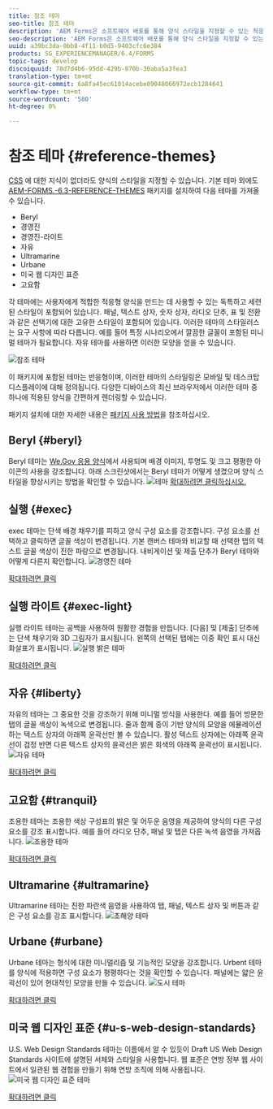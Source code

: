 ```yaml
---
title: 참조 테마
seo-title: 참조 테마
description: 'AEM Forms은 소프트웨어 배포를 통해 양식 스타일을 지정할 수 있는 적응형 양식 테마를 제공합니다. '
seo-description: 'AEM Forms은 소프트웨어 배포를 통해 양식 스타일을 지정할 수 있는 적응형 양식 테마를 제공합니다. '
uuid: a39bc3da-0bb8-4f11-b0d5-9403cfc6e384
products: SG_EXPERIENCEMANAGER/6.4/FORMS
topic-tags: develop
discoiquuid: 78d7d4b6-95dd-429b-870b-30aba5a3fea3
translation-type: tm+mt
source-git-commit: 6a8fa45ec61014acebe09048066972ecb1284641
workflow-type: tm+mt
source-wordcount: '580'
ht-degree: 0%

---
```



# 참조 테마 {#reference-themes}

[CSS](/help/forms/using/themes.md) 에 대한 지식이 없더라도 양식의 스타일을 지정할 수 있습니다. 기본 테마 외에도 [AEM-FORMS.-6.3-REFERENCE-THEMES](https://www.adobeaemcloud.com/content/marketplace/marketplaceProxy.html?packagePath=/content/companies/public/adobe/packages/cq630/fd/AEM-FORMS-6.3-REFERENCE-THEMES) 패키지를 설치하여 다음 테마를 가져올 수 있습니다.

* Beryl
* 경영진
* 경영진-라이트
* 자유
* Ultramarine
* Urbane
* 미국 웹 디자인 표준
* 고요함

각 테마에는 사용자에게 적합한 적응형 양식을 만드는 데 사용할 수 있는 독특하고 세련된 스타일이 포함되어 있습니다. 패널, 텍스트 상자, 숫자 상자, 라디오 단추, 표 및 전환과 같은 선택기에 대한 고유한 스타일이 포함되어 있습니다. 이러한 테마의 스타일러스는 요구 사항에 따라 다릅니다. 예를 들어 특정 시나리오에서 깔끔한 글꼴이 포함된 미니멀 테마가 필요합니다. 자유 테마를 사용하면 이러한 모양을 얻을 수 있습니다.

![참조 테마](assets/ref-themes.png)

이 패키지에 포함된 테마는 반응형이며, 이러한 테마의 스타일링은 모바일 및 데스크탑 디스플레이에 대해 정의됩니다. 다양한 디바이스의 최신 브라우저에서 이러한 테마 중 하나에 적용된 양식을 간편하게 렌더링할 수 있습니다.

패키지 설치에 대한 자세한 내용은 [패키지 사용 방법](/help/sites-administering/package-manager.md)을 참조하십시오.

## Beryl {#beryl}

Beryl 테마는 [We.Gov 응용 양식](/help/forms/using/gov-reference-site-walkthrough.md)에서 사용되며 배경 이미지, 투명도 및 크고 평평한 아이콘의 사용을 강조합니다. 아래 스크린샷에서는 Beryl 테마가 어떻게 생겼으며 양식 스타일을 향상시키는 방법을 확인할 수 있습니다.
![테마](assets/beryl.png)
[확대하려면 클릭하십시오.](assets/beryl-1.png)

## 실행 {#exec}

exec 테마는 단색 배경 채우기를 피하고 양식 구성 요소를 강조합니다. 구성 요소를 선택하고 클릭하면 글꼴 색상이 변경됩니다. 기본 캔버스 테마와 비교할 때 선택한 탭의 텍스트 글꼴 색상이 진한 파랑으로 변경됩니다. 내비게이션 및 제출 단추가 Beryl 테마와 어떻게 다른지 확인합니다.
![경영진 테마](assets/exec.png)

[확대하려면 클릭](assets/exec-1.png)

## 실행 라이트 {#exec-light}

실행 라이트 테마는 공백을 사용하여 원활한 경험을 만듭니다. [다음] 및 [제출] 단추에는 단색 채우기와 3D 그림자가 표시됩니다. 왼쪽의 선택된 탭에는 이중 확인 표시 대신 화살표가 표시됩니다.
![실행 밝은 테마](assets/exec-light.png)

[확대하려면 클릭](assets/exec-light-1.png)

## 자유 {#liberty}

자유의 테마는 그 중요한 것을 강조하기 위해 미니멀 방식을 사용한다. 예를 들어 방문한 탭의 글꼴 색상이 녹색으로 변경됩니다. 줄과 함께 종이 기반 양식의 모양을 에뮬레이션하는 텍스트 상자의 아래쪽 윤곽선만 볼 수 있습니다. 활성 텍스트 상자에는 아래쪽 윤곽선이 검정 반면 다른 텍스트 상자의 윤곽선은 밝은 회색의 아래쪽 윤곽선이 표시됩니다.
![자유 테마](assets/liberty.png)

[확대하려면 클릭](assets/liberty-1.png)

## 고요함 {#tranquil}

조용한 테마는 조용한 색상 구성표의 밝은 및 어두운 음영을 제공하여 양식의 다른 구성 요소를 강조 표시합니다. 예를 들어 라디오 단추, 패널 및 탭은 다른 녹색 음영을 가져옵니다.
![조용한 테마](assets/tranquil.png)

[확대하려면 클릭](assets/tranquil-1.png)

## Ultramarine {#ultramarine}

Ultramarine 테마는 진한 파란색 음영을 사용하여 탭, 패널, 텍스트 상자 및 버튼과 같은 구성 요소를 강조 표시합니다.
![초해양 테마](assets/ultramarine.png)

## Urbane {#urbane}

Urbane 테마는 형식에 대한 미니멀리즘 및 기능적인 모양을 강조합니다. Urbent 테마를 양식에 적용하면 구성 요소가 평평하다는 것을 확인할 수 있습니다. 패널에는 얇은 윤곽선이 있어 현대적인 모양을 만들 수 있습니다.
![도시 테마](assets/urbane.png)

[확대하려면 클릭](assets/urbane-1.png)

## 미국 웹 디자인 표준 {#u-s-web-design-standards}

U.S. Web Design Standards 테마는 이름에서 알 수 있듯이 Draft US Web Design Standards 사이트에 설명된 서체와 스타일을 사용합니다. 웹 표준은 연방 정부 웹 사이트에서 일관된 웹 경험을 만들기 위해 연방 조직에 의해 사용됩니다.
![미국 웹 디자인 표준 테마](assets/us-web-standards.png)

[확대하려면 클릭](assets/usgov.png)